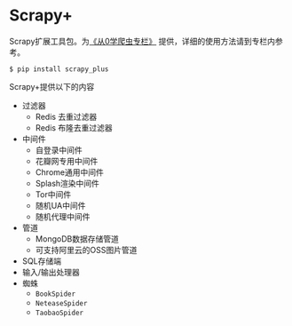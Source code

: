 # Scrapy+

Scrapy扩展工具包。为[《从0学爬虫专栏》](https://www.imooc.com/read/34) 提供，详细的使用方法请到专栏内参考。

```
$ pip install scrapy_plus
```

Scrapy+提供以下的内容

- 过滤器
  - Redis 去重过滤器
  - Redis 布隆去重过滤器
- 中间件
  - 自登录中间件
  - 花瓣网专用中间件
  - Chrome通用中间件
  - Splash渲染中间件
  - Tor中间件
  - 随机UA中间件
  - 随机代理中间件
- 管道
  - MongoDB数据存储管道
  - 可支持阿里云的OSS图片管道
- SQL存储端
- 输入/输出处理器
- 蜘蛛
  - `BookSpider`
  - `NeteaseSpider`
  - `TaobaoSpider`